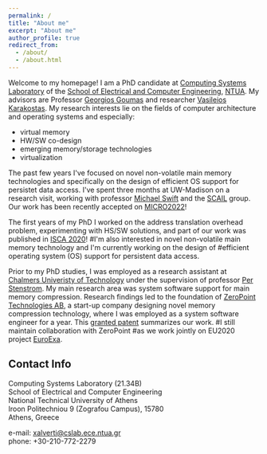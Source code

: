 ```yaml
---
permalink: /
title: "About me"
excerpt: "About me"
author_profile: true
redirect_from: 
  - /about/
  - /about.html
---
```



Welcome to my homepage! I am a PhD candidate at [Computing Systems Laboratory](http://www.cslab.ece.ntua.gr) of the [School of Electrical and Computer Engineering](http://www.ece.ntua.gr), [NTUA](http://www.ntua.gr).  My advisors are Professor [Georgios Goumas](http://www.cslab.ntua.gr/~goumas/) and researcher [Vasileios Karakostas](http://www.cslab.ece.ntua.gr/~vkarakos/). My research interests lie on the fields of computer architecture and operating systems and especially:

* virtual memory
* HW/SW co-design
* emerging memory/storage technologies
* virtualization

The past few years I've focused on novel non-volatile main memory technologies and specifically on the design of efficient OS support for persistet data access.
I've spent three months at UW-Madison on a research visit, working with professor [Michael Swift](https://pages.cs.wisc.edu/~swift/) and the [SCAIL](https://scail.cs.wisc.edu/) group. 
Our work has been recently accepted on [MICRO2022](/publications/micro2020-daxvm)! 


The first years of my PhD I worked on the address translation overhead problem, experimenting
with HS/SW solutions, and part of our work was published in [ISCA 2020](/publications/isca2020-contiguity)!
#I'm also interested in novel non-volatile main memory technolοgy and I'm currently working on the design of 
#efficient operating system (OS) support for persistent data access. 

Prior to my PhD studies, I was employed as a research assistant at [Chalmers Univeristy of Technology](https://www.chalmers.se/en/Pages/default.aspx) under the supervision of professor [Per Stenstrom](http://www.cse.chalmers.se/~pers/). 
My main research area was system software support for main memory compression. 
Research findings led to the foundation of [ZeroPoint Technologies AB](https://wp.zptcorp.com/), a start-up company designing novel memory compression technology, where I was employed as
a system software engineer for a year. This [granted patent](https://worldwide.espacenet.com/publicationDetails/biblio?FT=D&date=20210518&DB=&locale=en_EP&CC=SE&NR=543649C2&KC=C2&ND=4) summarizes our work. 
#I still maintain collaboration with ZeroPoint
#as we work jointly on EU2020 project [EuroExa](https://euroexa.eu/). 

## Contact Info
Computing Systems Laboratory (21.34B)<br/>
School of Electrical and Computer Engineering<br/>
National Technical University of Athens<br/>
Iroon Politechniou 9 (Zografou Campus), 15780<br/>
Athens, Greece

e-mail: xalverti@cslab.ece.ntua.gr<br/>
phone: +30-210-772-2279

